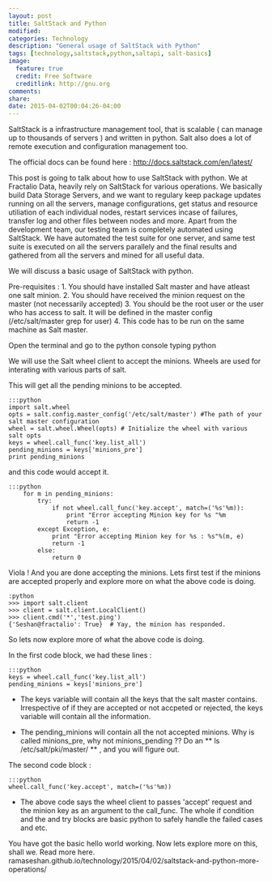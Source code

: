 ```yaml
---
layout: post
title: SaltStack and Python
modified:
categories: Technology
description: "General usage of SaltStack with Python"
tags: [technology,saltstack,python,saltapi, salt-basics]
image:
  feature: true
  credit: Free Software
  creditlink: http://gnu.org
comments:
share:
date: 2015-04-02T00:04:26-04:00
---
```


SaltStack is a infrastructure management tool, that is scalable ( can manage up to thousands of servers ) and written in python. Salt also does a lot of remote execution and configuration management too.

The official docs can be found here : http://docs.saltstack.com/en/latest/

This post is going to talk about how to use SaltStack with python. We at Fractalio Data, heavily rely on SaltStack for various operations. We basically build Data Storage Servers, and we want to regulary keep package updates running on all the servers, manage configurations, get status and resource utiliation of each individual nodes, restart services incase of failures, transfer log and other files between nodes and more. Apart from the development team, our testing team is completely automated using SaltStack. We have automated the test suite for one server, and same test suite is executed on all the servers parallely and the final results and gathered from all the servers and mined for all useful data.

We will discuss a basic usage of SaltStack with python.

Pre-requisites :
	1. You should have installed Salt master and have atleast one salt minion.
	2. You should have received the minion request on the master (not necessarily accepted)
	3. You should be the root user or the user who has access to salt. It will be defined in the master config (/etc/salt/master grep for user)
	4. This code has to be run on the same machine as Salt master.

Open the terminal and go to the python console typing python

We will use the Salt wheel client to accept the minions. Wheels are used for interating with various parts of salt.

This will get all the pending minions to be accepted.

    :::python
    import salt.wheel
    opts = salt.config.master_config('/etc/salt/master') #The path of your salt master configuration
    wheel = salt.wheel.Wheel(opts) # Initialize the wheel with various salt opts
    keys = wheel.call_func('key.list_all')  
    pending_minions = keys['minions_pre']
    print pending_minions

and this code would accept it.

    :::python
		for m in pending_minions:
			try:
				if not wheel.call_func('key.accept', match=('%s'%m)):
					print "Error accepting Minion key for %s "%m
					return -1
			except Exception, e:
				print "Error accepting Minion key for %s : %s"%(m, e)
				return -1
			else:
				return 0

Viola ! And you are done accepting the minions. Lets first test if the minions are accepted properly and explore more on what the above code is doing.

    :python
    >>> import salt.client
    >>> client = salt.client.LocalClient()
    >>> client.cmd('*','test.ping')
    {'Seshan@fractalio': True}  # Yay, the minion has responded.

So lets now explore more of what the above code is doing.

In the first code block, we had these lines :

    :::python
  	keys = wheel.call_func('key.list_all')  
  	pending_minions = keys['minions_pre']

 * The keys variable will contain all the keys that the salt master contains. Irrespective of if they are accepted or not accpeted or rejected, the keys variable will contain all the information.

  * The pending_minions will contain all the not accepted minions. Why is called minions_pre, why not minions_pending ?? Do an ** ls /etc/salt/pki/master/ ** , and you will figure out.

The second code block :

    :::python
  	wheel.call_func('key.accept', match=('%s'%m))

  * The above code says the wheel client to passes 'accept' request and the minion key as an argument to the call_func. The whole if condition and the and try blocks are basic python to safely handle the failed cases and etc.

 You have got the basic hello world working. Now lets explore more on this, shall we.
 Read more here.  ramaseshan.github.io/technology/2015/04/02/saltstack-and-python-more-operations/

